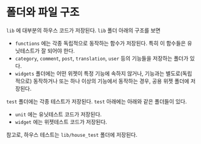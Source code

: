 # 폴더와 파일 구조


`lib` 에 대부분의 하우스 코드가 저장된다. `lib` 폴더 아래의 구조를 보면

- `functions` 에는 각종 독립적으로 동작하는 함수가 저장된다. 특히 이 함수들은 유닛테스트가 잘 되어야 한다.
- `category`, `comment`, `post`, `translation`, `user` 등의 기능들을 저장하는 폴더가 있다.
- `widgets` 폴더에는 어떤 위젯이 특정 기능에 속하지 않거나, 기능과는 별도로(독립적으로) 동작하거나 또는 하나 이상의 기능에서 동작하는 경우, 공용 위젯 폴더에 저장된다.


`test` 폴더에는 각종 테스트가 저장된다. `test` 아래에는 아래와 같은 폴더들이 있다.

- `unit` 에는 유닛테스트 코드가 저장된다.
- `widget` 에는 위젯테스트 코드가 저장된다.


참고로, 하우스 테스트는 `lib/house_test` 폴더에 저장된다.


